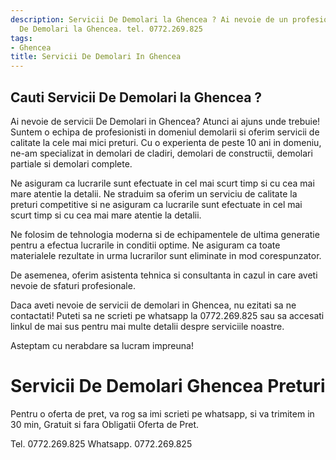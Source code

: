 ```yaml
---
description: Servicii De Demolari la Ghencea ? Ai nevoie de un profesionist in Servicii
  De Demolari la Ghencea. tel. 0772.269.825
tags:
- Ghencea
title: Servicii De Demolari In Ghencea
---
```



## Cauti Servicii De Demolari la Ghencea ?

Ai nevoie de servicii De Demolari in Ghencea? 
Atunci ai ajuns unde trebuie! Suntem o echipa de profesionisti in domeniul demolarii si oferim servicii de calitate la cele mai mici preturi. Cu o experienta de peste 10 ani in domeniu, ne-am specializat in demolari de cladiri, demolari de constructii, demolari partiale si demolari complete. 

Ne asiguram ca lucrarile sunt efectuate in cel mai scurt timp si cu cea mai mare atentie la detalii. Ne straduim sa oferim un serviciu de calitate la preturi competitive si ne asiguram ca lucrarile sunt efectuate in cel mai scurt timp si cu cea mai mare atentie la detalii. 

Ne folosim de tehnologia moderna si de echipamentele de ultima generatie pentru a efectua lucrarile in conditii optime. Ne asiguram ca toate materialele rezultate in urma lucrarilor sunt eliminate in mod corespunzator. 

De asemenea, oferim asistenta tehnica si consultanta in cazul in care aveti nevoie de sfaturi profesionale. 

Daca aveti nevoie de servicii de demolari in Ghencea, nu ezitati sa ne contactati! Puteti sa ne scrieti pe whatsapp la 0772.269.825 sau sa accesati linkul de mai sus pentru mai multe detalii despre serviciile noastre. 

Asteptam cu nerabdare sa lucram impreuna!

# Servicii De Demolari Ghencea Preturi
Pentru o oferta de pret, va rog sa imi scrieti pe whatsapp, si va trimitem in 30 min, Gratuit si fara Obligatii Oferta de Pret.

Tel. 0772.269.825
Whatsapp. 0772.269.825